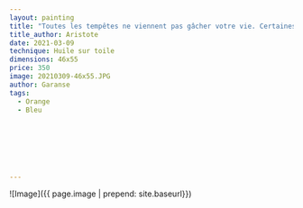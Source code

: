 ```yaml
---
layout: painting
title: "Toutes les tempêtes ne viennent pas gâcher votre vie. Certaines viennent nettoyer votre chemin."                      
title_author: Aristote                                           
date: 2021-03-09
technique: Huile sur toile 
dimensions: 46x55
price: 350
image: 20210309-46x55.JPG
author: Garanse
tags:
  - Orange
  - Bleu
  
  
  
  
  
  
  
---
```

![Image]({{ page.image | prepend: site.baseurl}})

